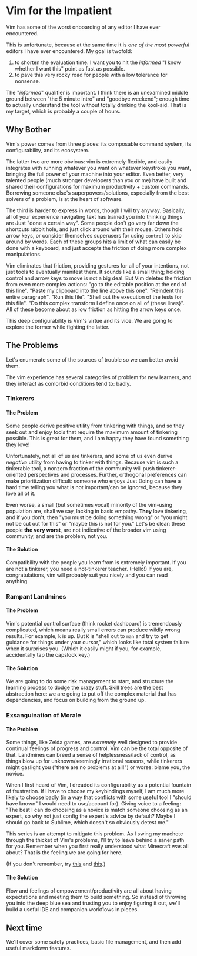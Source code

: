 # Vim for the Impatient

Vim has some of the worst onboarding of any editor I have ever encountered.

This is unfortunate, because at the same time it is _one of the most powerful_
editors I have ever encountered.  My goal is twofold:

  1. to shorten the evaluation time.  I want you to hit the *informed* "I know whether I want this" point as fast as possible.
  2. to pave this very rocky road for people with a low tolerance for nonsense.

The "*informed*" qualifier is important.  I think there is an unexamined middle ground between "the 5 minute intro" and "goodbye weekend"; enough time to actually understand the tool without totally drinking the kool-aid.  That is my target, which is probably a couple of hours.

## Why Bother

Vim's power comes from three places: its composable command system, its configurability, and its ecosystem.

The latter two are more obvious: vim is extremely flexible, and easily integrates with running whatever you want on whatever keystroke you want, bringing the full power of your machine into your editor.  Even better, very talented people (much stronger developers than you or me) have built and shared their configurations for maximum productivity + custom commands.  Borrowing someone else's superpowers/solutions, especially from the best solvers of a problem, is at the heart of software.

The third is harder to express in words, though I will try anyway.  Basically, all of your experience navigating text has trained you into thinking things are Just "done a certain way".  Some people don't go very far down the shortcuts rabbit hole, and just click around with their mouse.  Others hold arrow keys, or consider themselves superusers for using `control` to skip around by words.  Each of these groups hits a limit of what can easily be done with a keyboard, and just accepts the friction of doing more complex manipulations.

Vim eliminates that friction, providing gestures for all of your intentions, not just tools to eventually manifest them.  It sounds like a small thing; holding control and arrow keys to move is not a big deal.  But Vim deletes the friction from even more complex actions: "go to the editable position at the end of this line".  "Paste my clipboard into the line above this one".  "Reindent this entire paragraph".  "Run this file".  "Shell out the execution of the tests for this file".  "Do this complex transform I define once on all of {these lines}".  All of these become about as low friction as hitting the arrow keys once.

This deep configurability is Vim's virtue and its vice.  We are going to explore the former while fighting the latter.

## The Problems

Let's enumerate some of the sources of trouble so we can better avoid them.

The vim experience has several categories of problem for new learners, and they
interact as comorbid conditions tend to: badly.

### Tinkerers

#### The Problem

Some people derive positive utility from tinkering with things, and so they seek
out and enjoy tools that require the maximum amount of tinkering possible.  This
is great for them, and I am happy they have found something they love!

Unfortunately, not all of us are tinkerers, and some of us even derive
_negative_ utility from having to tinker with things.  Because vim is such a
tinkerable tool, a nonzero fraction of the community will push tinkerer-oriented
perspectives and processes.  Further, orthogonal preferences can make
prioritization difficult: someone who enjoys Just Doing can have a hard time
telling you what is not important/can be ignored, because they love all of it.

Even worse, a small (but sometimes vocal) minority of the vim-using population
are, shall we say, lacking in basic empathy.  **They** love tinkering, and if
you don't, then "you must be doing something wrong" or "you might not be cut out
for this" or "maybe this is not for you."  Let's be clear: these people
**the very worst**, are not indicative of the broader vim using community, and
are the problem, not you.

#### The Solution

Compatibility with the people you learn from is extremely important.  If you are
not a tinkerer, you need a not-tinkerer teacher.  (Hello!)  If you are,
congratulations, vim will probably suit you nicely and you can read anything.

### Rampant Landmines

#### The Problem

Vim's potential control surface (think rocket dashboard) is tremendously
complicated, which means really small errors can produce wildly wrong results.
For example, `k` is up.  But `K` is "shell out to `man` and try to get guidance
for things under your cursor," which looks like total system failure when it
surprises you.  (Which it easily might if you, for example, accidentally tap the capslock key.)

#### The Solution

We are going to do some risk management to start, and structure the learning
process to dodge the crazy stuff.  Skill trees are the best abstraction here: we
are going to put off the complex material that has dependencies, and focus on
building from the ground up.

### Exsanguination of Morale

#### The Problem

Some things, like Zelda games, are _extremely_ well designed to provide
continual feelings of progress and control.  Vim can be the total opposite
of that.  Landmines can breed a sense of helplessness/lack of control, as things blow up for unknown/seemingly irrational reasons, while tinkerers might gaslight you ("there are no problems at all!") or worse: blame you, the novice.

When I first heard of Vim, I dreaded its configurability as a potential fountain of frustration.  If I have to choose my keybindings myself, I am much more likely to choose badly (in a way that conflicts with some useful tool I "should have known" I would need to use/account for).  Giving voice to a feeling: "The best I can do choosing as a novice is match someone choosing as an expert, so why not just config the expert's advice by default?  Maybe I should go back to Sublime, which doesn't so obviously detest me."

This series is an attempt to mitigate this problem.  As I swing my machete through the thicket of Vim's problems, I'll try to leave behind a saner path for you.  Remember when you first really understood what Minecraft was all about?  That is the feeling we are going for here.

(If you don't remember, try [this](https://www.penny-arcade.com/comic/2010/09/17/mine-all-mine-part-one) and [this](https://www.penny-arcade.com/comic/2010/09/20/mine-all-mine-part-two).)

#### The Solution

Flow and feelings of empowerment/productivity are all about having expectations
and meeting them to build something.  So instead of throwing you into the deep
blue sea and trusting you to enjoy figuring it out, we'll build a useful IDE and companion workflows in pieces.

## Next time

We'll cover some safety practices, basic file management, and then add useful markdown features.

